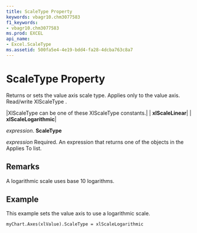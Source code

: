 ```yaml
---
title: ScaleType Property
keywords: vbagr10.chm3077583
f1_keywords:
- vbagr10.chm3077583
ms.prod: EXCEL
api_name:
- Excel.ScaleType
ms.assetid: 500fa5e4-4e19-bdd4-fa28-4dcba763c8a7
---
```



# ScaleType Property

Returns or sets the value axis scale type. Applies only to the value axis. Read/write XlScaleType .



|XlScaleType can be one of these XlScaleType constants.|
| **xlScaleLinear**|
| **xlScaleLogarithmic**|

 _expression_. **ScaleType**

 _expression_ Required. An expression that returns one of the objects in the Applies To list.

## Remarks

A logarithmic scale uses base 10 logarithms.


## Example

This example sets the value axis to use a logarithmic scale.


```
myChart.Axes(xlValue).ScaleType = xlScaleLogarithmic
```



